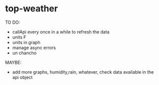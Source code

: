 # top-weather

TO DO:

- callApi every once in a while to refresh the data
- units F
- units in graph
- manage async errors
- un chancho

MAYBE:

- add more graphs, humidity,rain, whatever, check data available in the api object
